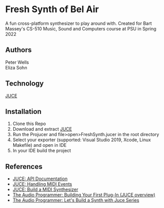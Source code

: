 # Fresh Synth of Bel Air

A fun cross-platform synthesizer to play around with. Created for Bart Massey's CS-510 Music, Sound and Computers course at PSU in Spring 2022

## Authors

Peter Wells  
Eliza Sohn

## Technology

[JUCE](https://juce.com/)

## Installation

1. Clone this Repo
2. Download and extract [JUCE](https://juce.com/get-juce)
3. Run the Projucer and file>open>FreshSynth.jucer in the root directory
4. Select your exporter (supported: Visual Studio 2019, Xcode, Linux Makefile) and open in IDE
5. In your IDE build the project

## References

- [JUCE: API Documentation](https://docs.juce.com/master/index.html)
- [JUCE: Handling MIDI Events](https://docs.juce.com/master/tutorial_handling_midi_events.html)
- [JUCE: Build a MIDI Synthesizer](https://docs.juce.com/master/tutorial_synth_using_midi_input.html)
- [The Audio Programmer: Building Your First Plug-In (JUCE overview)](https://youtu.be/Bw_OkHNpj1M)
- [The Audio Programmer: Let's Build a Synth with Juce Series](https://youtu.be/nQR-wtzsRhA)
